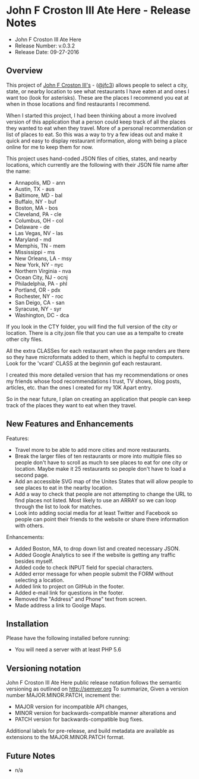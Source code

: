 # John F Croston III Ate Here - Release Notes

* John F Croston III Ate Here
* Release Number:  v.0.3.2
* Release Date: 09-27-2016

## Overview
This project of [John F Croston III's](http://jfciii.com) - ([@jfc3](https://twitter.com/jfc3)) allows people to select a city, state, or nearby location to see what restaurants I have eaten at and ones I want too (look for asterisks). These are the places I recommend you eat at when in those locations and find restaurants I recommend.

When I started this project, I had been thinking about a more involved version of this application that a person could keep track of all the places they wanted to eat when they travel. More of a personal recommendation or list of places to eat. So this was a way to try a few ideas out and make it quick and easy to display restaurant information, along with being a place online for me to keep them for now.

This project uses hand-coded JSON files of cities, states, and nearby locations, which currently are the following with their JSON file name after the name:

* Annapolis, MD - ann
* Austin, TX - aus
* Baltimore, MD - bal
* Buffalo, NY - buf
* Boston, MA - bos
* Cleveland, PA - cle
* Columbus, OH - col
* Delaware - de
* Las Vegas, NV - las
* Maryland - md
* Memphis, TN -  mem
* Mississippi - ms
* New Orleans, LA - msy
* New York, NY - nyc
* Northern Virginia - nva
* Ocean City, NJ - ocnj
* Philadelphia, PA - phl
* Portland, OR - pdx
* Rochester, NY - roc
* San Deigo, CA - san
* Syracuse, NY - syr
* Washington, DC - dca

If you look in the CTY folder, you will find the full version of the city or location. There is a city.josn file that you can use as a tempalte to create other city files.

All the extra CLASSes for each restaurant when the page renders are there so they have microformats added to them, which is hepful to computers. Look for the 'vcard' CLASS at the beginnin gof each restaurant.

I created this more detailed version that has my recommendations or ones my friends whose food recommendations I trust, TV shows, blog posts, articles, etc. than the ones I created for my 10K Apart entry.

So in the near future, I plan on creating an application that people can keep track of the places they want to eat when they travel.

## New Features and Enhancements
Features:

* Travel more to be able to add more cities and more restaurants.
* Break the larger files of ten restaurants or more into multiple files so people don't have to scroll as much to see places to eat for one city or location. Maybe make it 25 restaurants so people don't have to load a second page.
* Add an accessible SVG map of the Unites States that will allow people to see places to eat in the nearby location.
* Add a way to check that people are not attempting to change the URL to find places not listed. Most likely to use an ARRAY so we can loop through the list to look for matches.
* Look into adding social media for at least Twitter and Facebook so people can point their friends to the website or share there information with others.

Enhancements:

* Added Boston, MA, to drop down list and created necessary JSON.
* Added Google Analytics to see if the website is getting any traffic besides myself.
* Added code to check INPUT field for special characters.
* Added error message for when people submit the FORM without selecting a location.
* Added link to project on GitHub in the footer.
* Added e-mail link for questions in the footer.
* Removed the "Address" and Phone" text from screen.
* Made address a link to Goolge Maps.

## Installation
Please have the following installed before running:
* You will need a server with at least PHP 5.6

## Versioning notation
John F Croston III Ate Here public release notation follows the semantic versioning as outlined on http://semver.org
To summarize,
Given a version number MAJOR.MINOR.PATCH, increment the:

* MAJOR version for incompatible API changes,
* MINOR version for backwards-compatible manner alterations and
* PATCH version for backwards-compatible bug fixes.

Additional labels for pre-release, and build metadata are available as extensions to the MAJOR.MINOR.PATCH format.

## Future Notes

* n/a